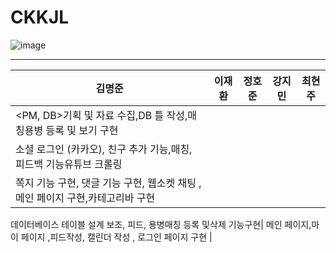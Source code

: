 # CKKJL
![image](https://github.com/2023-SMHRD-IS-BigData2/CKKJL/assets/128181071/6350aac5-55ee-4b1b-89ab-5b9ccc640c1b)
<hr/>

|김명준|이재환|정호준|강지민|최현주|
|-----|-----|-----|-----|-----|
|<PM, DB>기획 및 자료 수집,DB 틀 작성,<BACK-END>매칭용병 등록 및 보기 구현
|<BACK-END>소셜 로그인 (카카오), 친구 추가 기능,매칭, 피드백 기능<CRAWLING>유튜브 크롤링|
<BACK-END>쪽지 기능 구현, 댓글 기능 구현, 웹소켓 채팅 <Front-end>,메인 페이지 구현,카테고리바 구현|
<DATABASE> 데이터베이스 테이블 설계 보조,<Back-end>
피드, 용병매칭 등록 및삭제 기능구현|
<FRONT-END>메인 페이지,마이 페이지 ,피드작성, 캘린더 작성 , 로그인 페이지 구현
|
